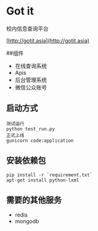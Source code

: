 Got it
=========
校内信息查询平台

[http://gotit.asia](http://gotit.asia)

##组件

+ 在线查询系统
+ Apis
+ 后台管理系统
+ 微信公众账号

## 启动方式

    测试运行
    python test_run.py
    正式上线
    gunicorn code:application

## 安装依赖包

    pip install -r `requirement.txt`
    apt-get install python-lxml


## 需要的其他服务

  + redis
  + mongodb
